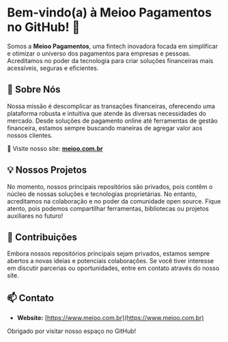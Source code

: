# Bem-vindo(a) à Meioo Pagamentos no GitHub! 👋

<p align="center">
  </p>

Somos a **Meioo Pagamentos**, uma fintech inovadora focada em simplificar e otimizar o universo dos pagamentos para empresas e pessoas. Acreditamos no poder da tecnologia para criar soluções financeiras mais acessíveis, seguras e eficientes.

## 🚀 Sobre Nós

Nossa missão é descomplicar as transações financeiras, oferecendo uma plataforma robusta e intuitiva que atende às diversas necessidades do mercado. Desde soluções de pagamento online até ferramentas de gestão financeira, estamos sempre buscando maneiras de agregar valor aos nossos clientes.

🔗 Visite nosso site: [**meioo.com.br**](https://www.meioo.com.br)

## 💡 Nossos Projetos

No momento, nossos principais repositórios são privados, pois contêm o núcleo de nossas soluções e tecnologias proprietárias. No entanto, acreditamos na colaboração e no poder da comunidade open source. Fique atento, pois podemos compartilhar ferramentas, bibliotecas ou projetos auxiliares no futuro!

## 🌱 Contribuições

Embora nossos repositórios principais sejam privados, estamos sempre abertos a novas ideias e potenciais colaborações. Se você tiver interesse em discutir parcerias ou oportunidades, entre em contato através do nosso site.

## 📫 Contato

* **Website:** [https://www.meioo.com.br](https://www.meioo.com.br)

Obrigado por visitar nosso espaço no GitHub!
